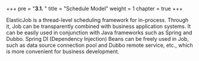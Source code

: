 +++
pre = "<b>3.1. </b>"
title = "Schedule Model"
weight = 1
chapter = true
+++

ElasticJob is a thread-level scheduling framework for in-process.
Through it, Job can be transparently combined with business application systems.
It can be easily used in conjunction with Java frameworks such as Spring and Dubbo.
Spring DI (Dependency Injection) Beans can be freely used in Job, such as data source connection pool and Dubbo remote service, etc., which is more convenient for business development.
